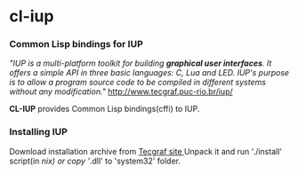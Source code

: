cl-iup
======

<h3>Common Lisp bindings for IUP</h3>

<i>"IUP is a multi-platform toolkit for building <b>graphical user interfaces</b>. 
It offers a simple API in three basic languages: C, Lua and LED. IUP's purpose is to allow a program source code to be compiled in different systems without any modification."</i>
<a href='http://www.tecgraf.puc-rio.br/iup/'> http://www.tecgraf.puc-rio.br/iup/ </a>

<b>CL-IUP</b> provides Common Lisp bindings(cffi) to IUP.

<h3> Installing IUP </h3>

Download installation archive from <a href='http://www.tecgraf.puc-rio.br/iup/'> Tecgraf site </a>
Unpack it and run './install' script(in *nix) or copy '*.dll' to  'system32' folder.

